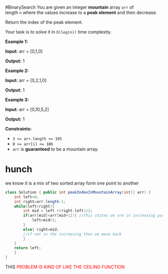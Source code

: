 #BinarySearch 
You are given an integer **mountain** array `arr` of length `n` where the values increase to a **peak element** and then decrease.

Return the index of the peak element.

Your task is to solve it in `O(log(n))` time complexity.

**Example 1:**

**Input:** arr = [0,1,0]

**Output:** 1

**Example 2:**

**Input:** arr = [0,2,1,0]

**Output:** 1

**Example 3:**

**Input:** arr = [0,10,5,2]

**Output:** 1

**Constraints:**

- `3 <= arr.length <= 105`
- `0 <= arr[i] <= 106`
- `arr` is **guaranteed** to be a mountain array.

# hunch
we know it is a mix of two sorted array form one point to another 
```java
class Solution { public int peakIndexInMountainArray(int[] arr) {
	int left=0; 
	int right=arr.length-1; 
	while(left<right){ 
		int mid = left +(right-left)/2; 
		if(arr[mid]<arr[mid+1]){ //this states we are in increasing part of the array  part of the array so we reduce search space to this part 
			left=mid+1; 
		} 
		else{ right=mid; 
		//if not in the increasing then we move back 
		} 
	} 
	return left; 
	} 
}

```

THIS <span style="color:rgb(255, 0, 0)">PROBLEM IS KIND OF LIKE THE CEILING FUNCTION </span> 